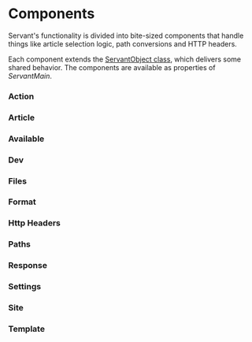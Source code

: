 
# Components

Servant's functionality is divided into bite-sized components that handle things like article selection logic, path conversions and HTTP headers.

Each component extends the [ServantObject class](/documentation/backend/base-class), which delivers some shared behavior. The components are available as properties of *ServantMain*.



### Action

### Article

### Available

### Dev

### Files

### Format

### Http Headers

### Paths

### Response

### Settings

### Site

### Template
